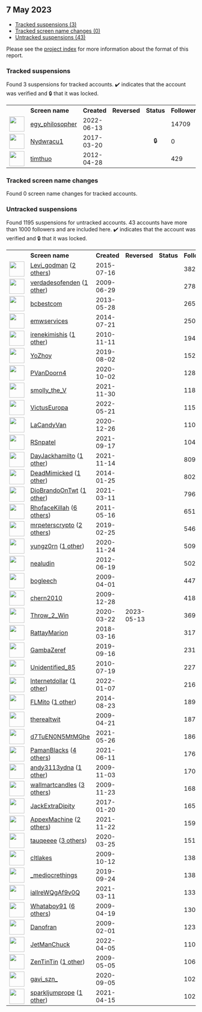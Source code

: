 ##  7 May 2023

* [Tracked suspensions (3)](#tracked-suspensions)
* [Tracked screen name changes (0)](#tracked-screen-name-changes)
* [Untracked suspensions (43)](#untracked-suspensions)

Please see the [project index](https://github.com/travisbrown/twitter-watch) for more information about the format of this report.

### Tracked suspensions

Found 3 suspensions for tracked accounts.
  ✔️ indicates that the account was verified and 🔒 that it was locked.

<table>
    <tr>
        <th></th>
        <th align="left">Screen name</th>
        <th align="left">Created</th>
        <th align="left">Reversed</th>
        <th align="left">Status</th>
        <th align="left">Followers</th>
        <th align="left">Ranking</th></tr>
    </tr>
        <tr>
            <td><a href="https://twitter.com/intent/user?user_id=1536399572364414976">
                <img src="https://pbs.twimg.com/profile_images/1597016819138789382/M8TXrVRM_normal.jpg" width="40px" height="40px" align="center"/></a>
            </td>
            <td>
                <a href="https://twitter.com/egy_philosopher">egy_philosopher</a></td>
            <td>2022-06-13</td>
            <td></td>
            <td align="center"></td>
            <td>14709</td>
            <td>7881</td>
        </tr>
        <tr>
            <td><a href="https://twitter.com/intent/user?user_id=843615625486438400">
                <img src="https://pbs.twimg.com/profile_images/1455773650934812672/I5s_nszX_normal.jpg" width="40px" height="40px" align="center"/></a>
            </td>
            <td>
                <a href="https://twitter.com/Nydwracu1">Nydwracu1</a></td>
            <td>2017-03-20</td>
            <td></td>
            <td align="center">🔒</td>
            <td>0</td>
            <td>25175</td>
        </tr>
        <tr>
            <td><a href="https://twitter.com/intent/user?user_id=565195885">
                <img src="https://pbs.twimg.com/profile_images/1274893153867350019/QBNOqXP0_normal.jpg" width="40px" height="40px" align="center"/></a>
            </td>
            <td>
                <a href="https://twitter.com/timthuo">timthuo</a></td>
            <td>2012-04-28</td>
            <td></td>
            <td align="center"></td>
            <td>429</td>
            <td>87643</td>
        </tr></table>

### Tracked screen name changes

Found 0 screen name changes for tracked accounts.

### Untracked suspensions

Found 1195 suspensions for untracked accounts.
43 accounts have more than 1000 followers and are included here.
  ✔️ indicates that the account was verified and 🔒 that it was locked.

<table>
    <tr>
        <th></th>
        <th align="left">Screen name</th>
        <th align="left">Created</th>
        <th align="left">Reversed</th>
        <th align="left">Status</th>
        <th align="left">Followers</th>
    </tr>
        <tr>
            <td><a href="https://twitter.com/intent/user?user_id=3379259710">
                <img src="https://pbs.twimg.com/profile_images/1525160513113669632/ykHrqpI-_normal.jpg" width="40px" height="40px" align="center"/></a>
            </td>
            <td>
                <a href="https://twitter.com/Levi_godman">Levi_godman</a>&nbsp;(<a href="https://api.memory.lol/v1/tw/id/3379259710">2 others</a>)&nbsp;</td>
            <td>2015-07-16</td>
            <td></td>
            <td align="center"></td>
            <td>38281</td>
        </tr>
        <tr>
            <td><a href="https://twitter.com/intent/user?user_id=51933295">
                <img src="https://pbs.twimg.com/profile_images/1086520057520365568/XGBmgxYH_normal.jpg" width="40px" height="40px" align="center"/></a>
            </td>
            <td>
                <a href="https://twitter.com/verdadesofenden">verdadesofenden</a>&nbsp;(<a href="https://api.memory.lol/v1/tw/id/51933295">1 other</a>)&nbsp;</td>
            <td>2009-06-29</td>
            <td></td>
            <td align="center"></td>
            <td>27845</td>
        </tr>
        <tr>
            <td><a href="https://twitter.com/intent/user?user_id=1463649217">
                <img src="https://pbs.twimg.com/profile_images/1009075227077140481/I3EsWX7N_normal.jpg" width="40px" height="40px" align="center"/></a>
            </td>
            <td>
                <a href="https://twitter.com/bcbestcom">bcbestcom</a></td>
            <td>2013-05-28</td>
            <td></td>
            <td align="center"></td>
            <td>26507</td>
        </tr>
        <tr>
            <td><a href="https://twitter.com/intent/user?user_id=2667096109">
                <img src="https://pbs.twimg.com/profile_images/779147082892316672/GOquff5b_normal.jpg" width="40px" height="40px" align="center"/></a>
            </td>
            <td>
                <a href="https://twitter.com/emwservices">emwservices</a></td>
            <td>2014-07-21</td>
            <td></td>
            <td align="center"></td>
            <td>25067</td>
        </tr>
        <tr>
            <td><a href="https://twitter.com/intent/user?user_id=214450204">
                <img src="https://pbs.twimg.com/profile_images/1310212020038438916/GHKSFQqf_normal.jpg" width="40px" height="40px" align="center"/></a>
            </td>
            <td>
                <a href="https://twitter.com/irenekimishis">irenekimishis</a>&nbsp;(<a href="https://api.memory.lol/v1/tw/id/214450204">1 other</a>)&nbsp;</td>
            <td>2010-11-11</td>
            <td></td>
            <td align="center"></td>
            <td>19418</td>
        </tr>
        <tr>
            <td><a href="https://twitter.com/intent/user?user_id=1157378140445876225">
                <img src="https://pbs.twimg.com/profile_images/1580826970715086848/NdtknVk3_normal.jpg" width="40px" height="40px" align="center"/></a>
            </td>
            <td>
                <a href="https://twitter.com/YoZhoy">YoZhoy</a></td>
            <td>2019-08-02</td>
            <td></td>
            <td align="center"></td>
            <td>15226</td>
        </tr>
        <tr>
            <td><a href="https://twitter.com/intent/user?user_id=1312082138095812608">
                <img src="https://pbs.twimg.com/profile_images/1539170731774431234/XPE263Fk_normal.jpg" width="40px" height="40px" align="center"/></a>
            </td>
            <td>
                <a href="https://twitter.com/PVanDoorn4">PVanDoorn4</a></td>
            <td>2020-10-02</td>
            <td></td>
            <td align="center"></td>
            <td>12892</td>
        </tr>
        <tr>
            <td><a href="https://twitter.com/intent/user?user_id=1465650253240193029">
                <img src="https://pbs.twimg.com/profile_images/1468214316168060939/6fw4JvMa_normal.jpg" width="40px" height="40px" align="center"/></a>
            </td>
            <td>
                <a href="https://twitter.com/smolly_the_V">smolly_the_V</a></td>
            <td>2021-11-30</td>
            <td></td>
            <td align="center"></td>
            <td>11852</td>
        </tr>
        <tr>
            <td><a href="https://twitter.com/intent/user?user_id=1527815172638887942">
                <img src="https://pbs.twimg.com/profile_images/1527818965543792640/5u3Bf5Nj_normal.jpg" width="40px" height="40px" align="center"/></a>
            </td>
            <td>
                <a href="https://twitter.com/VictusEuropa">VictusEuropa</a></td>
            <td>2022-05-21</td>
            <td></td>
            <td align="center"></td>
            <td>11588</td>
        </tr>
        <tr>
            <td><a href="https://twitter.com/intent/user?user_id=1342758946239475714">
                <img src="https://pbs.twimg.com/profile_images/1521666648826167296/eLz5XqeA_normal.jpg" width="40px" height="40px" align="center"/></a>
            </td>
            <td>
                <a href="https://twitter.com/LaCandyVan">LaCandyVan</a></td>
            <td>2020-12-26</td>
            <td></td>
            <td align="center"></td>
            <td>11043</td>
        </tr>
        <tr>
            <td><a href="https://twitter.com/intent/user?user_id=1438871952530173958">
                <img src="https://pbs.twimg.com/profile_images/1580395953580027909/4DyfJDTO_normal.jpg" width="40px" height="40px" align="center"/></a>
            </td>
            <td>
                <a href="https://twitter.com/RSnpatel">RSnpatel</a></td>
            <td>2021-09-17</td>
            <td></td>
            <td align="center"></td>
            <td>10420</td>
        </tr>
        <tr>
            <td><a href="https://twitter.com/intent/user?user_id=1459895748028420100">
                <img src="https://pbs.twimg.com/profile_images/1582650188690325504/TIK5v1qt_normal.jpg" width="40px" height="40px" align="center"/></a>
            </td>
            <td>
                <a href="https://twitter.com/DayJackhamilto">DayJackhamilto</a>&nbsp;(<a href="https://api.memory.lol/v1/tw/id/1459895748028420100">1 other</a>)&nbsp;</td>
            <td>2021-11-14</td>
            <td></td>
            <td align="center"></td>
            <td>8090</td>
        </tr>
        <tr>
            <td><a href="https://twitter.com/intent/user?user_id=2310053622">
                <img src="https://pbs.twimg.com/profile_images/1337937594684850176/UVEIn7r9_normal.jpg" width="40px" height="40px" align="center"/></a>
            </td>
            <td>
                <a href="https://twitter.com/DeadMimicked">DeadMimicked</a>&nbsp;(<a href="https://api.memory.lol/v1/tw/id/2310053622">1 other</a>)&nbsp;</td>
            <td>2014-01-25</td>
            <td></td>
            <td align="center"></td>
            <td>8021</td>
        </tr>
        <tr>
            <td><a href="https://twitter.com/intent/user?user_id=1369952240883044358">
                <img src="https://pbs.twimg.com/profile_images/1587611579826462720/O0_4XPp-_normal.jpg" width="40px" height="40px" align="center"/></a>
            </td>
            <td>
                <a href="https://twitter.com/DioBrandoOnTwt">DioBrandoOnTwt</a>&nbsp;(<a href="https://api.memory.lol/v1/tw/id/1369952240883044358">1 other</a>)&nbsp;</td>
            <td>2021-03-11</td>
            <td></td>
            <td align="center"></td>
            <td>7968</td>
        </tr>
        <tr>
            <td><a href="https://twitter.com/intent/user?user_id=299379391">
                <img src="https://pbs.twimg.com/profile_images/1596357239807287299/9t595-pA_normal.jpg" width="40px" height="40px" align="center"/></a>
            </td>
            <td>
                <a href="https://twitter.com/RhofaceKillah">RhofaceKillah</a>&nbsp;(<a href="https://api.memory.lol/v1/tw/id/299379391">6 others</a>)&nbsp;</td>
            <td>2011-05-16</td>
            <td></td>
            <td align="center"></td>
            <td>6511</td>
        </tr>
        <tr>
            <td><a href="https://twitter.com/intent/user?user_id=1100159535522738176">
                <img src="https://pbs.twimg.com/profile_images/1564968211296276483/FTeHg_6i_normal.jpg" width="40px" height="40px" align="center"/></a>
            </td>
            <td>
                <a href="https://twitter.com/mrpeterscrypto">mrpeterscrypto</a>&nbsp;(<a href="https://api.memory.lol/v1/tw/id/1100159535522738176">2 others</a>)&nbsp;</td>
            <td>2019-02-25</td>
            <td></td>
            <td align="center"></td>
            <td>5465</td>
        </tr>
        <tr>
            <td><a href="https://twitter.com/intent/user?user_id=1331295700894822402">
                <img src="https://pbs.twimg.com/profile_images/1598701427135860737/5nJyV3jR_normal.jpg" width="40px" height="40px" align="center"/></a>
            </td>
            <td>
                <a href="https://twitter.com/yungz0rn">yungz0rn</a>&nbsp;(<a href="https://api.memory.lol/v1/tw/id/1331295700894822402">1 other</a>)&nbsp;</td>
            <td>2020-11-24</td>
            <td></td>
            <td align="center"></td>
            <td>5097</td>
        </tr>
        <tr>
            <td><a href="https://twitter.com/intent/user?user_id=612708320">
                <img src="https://pbs.twimg.com/profile_images/2322946635/Quran13-purple-flower-wallpaper_normal.jpg" width="40px" height="40px" align="center"/></a>
            </td>
            <td>
                <a href="https://twitter.com/nealudin">nealudin</a></td>
            <td>2012-06-19</td>
            <td></td>
            <td align="center"></td>
            <td>5027</td>
        </tr>
        <tr>
            <td><a href="https://twitter.com/intent/user?user_id=28206710">
                <img src="https://pbs.twimg.com/profile_images/425314260/weedthumb_normal.jpg" width="40px" height="40px" align="center"/></a>
            </td>
            <td>
                <a href="https://twitter.com/bogleech">bogleech</a></td>
            <td>2009-04-01</td>
            <td></td>
            <td align="center"></td>
            <td>4479</td>
        </tr>
        <tr>
            <td><a href="https://twitter.com/intent/user?user_id=100023100">
                <img src="https://pbs.twimg.com/profile_images/1340022016909455364/2f53YIvf_normal.jpg" width="40px" height="40px" align="center"/></a>
            </td>
            <td>
                <a href="https://twitter.com/chern2010">chern2010</a></td>
            <td>2009-12-28</td>
            <td></td>
            <td align="center"></td>
            <td>4185</td>
        </tr>
        <tr>
            <td><a href="https://twitter.com/intent/user?user_id=1241584756870901760">
                <img src="https://pbs.twimg.com/profile_images/1570512847469416452/tGhxj-zV_normal.jpg" width="40px" height="40px" align="center"/></a>
            </td>
            <td>
                <a href="https://twitter.com/Throw_2_Win">Throw_2_Win</a></td>
            <td>2020-03-22</td>
            <td>2023-05-13</td>
            <td align="center"></td>
            <td>3695</td>
        </tr>
        <tr>
            <td><a href="https://twitter.com/intent/user?user_id=974622996198551552">
                <img src="https://pbs.twimg.com/profile_images/1561785765838864386/DzA1uwzK_normal.jpg" width="40px" height="40px" align="center"/></a>
            </td>
            <td>
                <a href="https://twitter.com/RattayMarion">RattayMarion</a></td>
            <td>2018-03-16</td>
            <td></td>
            <td align="center"></td>
            <td>3172</td>
        </tr>
        <tr>
            <td><a href="https://twitter.com/intent/user?user_id=1173700009482756097">
                <img src="https://pbs.twimg.com/profile_images/1578131594421960720/eCeH4RGL_normal.jpg" width="40px" height="40px" align="center"/></a>
            </td>
            <td>
                <a href="https://twitter.com/GambaZeref">GambaZeref</a></td>
            <td>2019-09-16</td>
            <td></td>
            <td align="center"></td>
            <td>2317</td>
        </tr>
        <tr>
            <td><a href="https://twitter.com/intent/user?user_id=168348364">
                <img src="https://pbs.twimg.com/profile_images/1579207521004306432/1oFeUOni_normal.jpg" width="40px" height="40px" align="center"/></a>
            </td>
            <td>
                <a href="https://twitter.com/Unidentified_85">Unidentified_85</a></td>
            <td>2010-07-19</td>
            <td></td>
            <td align="center"></td>
            <td>2273</td>
        </tr>
        <tr>
            <td><a href="https://twitter.com/intent/user?user_id=1479273093700980736">
                <img src="https://pbs.twimg.com/profile_images/1550954397198426119/O_PLtvN__normal.jpg" width="40px" height="40px" align="center"/></a>
            </td>
            <td>
                <a href="https://twitter.com/lnternetdollar">lnternetdollar</a>&nbsp;(<a href="https://api.memory.lol/v1/tw/id/1479273093700980736">1 other</a>)&nbsp;</td>
            <td>2022-01-07</td>
            <td></td>
            <td align="center"></td>
            <td>2163</td>
        </tr>
        <tr>
            <td><a href="https://twitter.com/intent/user?user_id=2758521458">
                <img src="https://pbs.twimg.com/profile_images/1592635167834775552/P5oizVkn_normal.jpg" width="40px" height="40px" align="center"/></a>
            </td>
            <td>
                <a href="https://twitter.com/FLMito">FLMito</a>&nbsp;(<a href="https://api.memory.lol/v1/tw/id/2758521458">1 other</a>)&nbsp;</td>
            <td>2014-08-23</td>
            <td></td>
            <td align="center"></td>
            <td>1898</td>
        </tr>
        <tr>
            <td><a href="https://twitter.com/intent/user?user_id=33961848">
                <img src="https://pbs.twimg.com/profile_images/150763622/ray-sun-glasses1_normal.jpg" width="40px" height="40px" align="center"/></a>
            </td>
            <td>
                <a href="https://twitter.com/therealtwit">therealtwit</a></td>
            <td>2009-04-21</td>
            <td></td>
            <td align="center"></td>
            <td>1874</td>
        </tr>
        <tr>
            <td><a href="https://twitter.com/intent/user?user_id=1397513525254180864">
                <img src="https://pbs.twimg.com/profile_images/1412379072689106947/q8JsYbuW_normal.jpg" width="40px" height="40px" align="center"/></a>
            </td>
            <td>
                <a href="https://twitter.com/d7TuEN0N5MtMGhe">d7TuEN0N5MtMGhe</a></td>
            <td>2021-05-26</td>
            <td></td>
            <td align="center"></td>
            <td>1864</td>
        </tr>
        <tr>
            <td><a href="https://twitter.com/intent/user?user_id=1403211623326642177">
                <img src="https://pbs.twimg.com/profile_images/1592910117061918722/72WO88PD_normal.jpg" width="40px" height="40px" align="center"/></a>
            </td>
            <td>
                <a href="https://twitter.com/PamanBlacks">PamanBlacks</a>&nbsp;(<a href="https://api.memory.lol/v1/tw/id/1403211623326642177">4 others</a>)&nbsp;</td>
            <td>2021-06-11</td>
            <td></td>
            <td align="center"></td>
            <td>1765</td>
        </tr>
        <tr>
            <td><a href="https://twitter.com/intent/user?user_id=87237342">
                <img src="https://pbs.twimg.com/profile_images/520046402144317440/6swkCbXr_normal.jpeg" width="40px" height="40px" align="center"/></a>
            </td>
            <td>
                <a href="https://twitter.com/andy3113ydna">andy3113ydna</a>&nbsp;(<a href="https://api.memory.lol/v1/tw/id/87237342">1 other</a>)&nbsp;</td>
            <td>2009-11-03</td>
            <td></td>
            <td align="center"></td>
            <td>1703</td>
        </tr>
        <tr>
            <td><a href="https://twitter.com/intent/user?user_id=92117105">
                <img src="https://pbs.twimg.com/profile_images/1588125584135049217/Kx_f6VZ-_normal.jpg" width="40px" height="40px" align="center"/></a>
            </td>
            <td>
                <a href="https://twitter.com/wallmartcandles">wallmartcandles</a>&nbsp;(<a href="https://api.memory.lol/v1/tw/id/92117105">3 others</a>)&nbsp;</td>
            <td>2009-11-23</td>
            <td></td>
            <td align="center"></td>
            <td>1687</td>
        </tr>
        <tr>
            <td><a href="https://twitter.com/intent/user?user_id=822369227063500800">
                <img src="https://pbs.twimg.com/profile_images/1566913615818625030/fhGZOJvK_normal.jpg" width="40px" height="40px" align="center"/></a>
            </td>
            <td>
                <a href="https://twitter.com/JackExtraDipity">JackExtraDipity</a></td>
            <td>2017-01-20</td>
            <td></td>
            <td align="center"></td>
            <td>1659</td>
        </tr>
        <tr>
            <td><a href="https://twitter.com/intent/user?user_id=1462924585486077954">
                <img src="https://pbs.twimg.com/profile_images/1598443068654374912/5JVHweWO_normal.jpg" width="40px" height="40px" align="center"/></a>
            </td>
            <td>
                <a href="https://twitter.com/AppexMachine">AppexMachine</a>&nbsp;(<a href="https://api.memory.lol/v1/tw/id/1462924585486077954">2 others</a>)&nbsp;</td>
            <td>2021-11-22</td>
            <td></td>
            <td align="center"></td>
            <td>1595</td>
        </tr>
        <tr>
            <td><a href="https://twitter.com/intent/user?user_id=1242727414930661376">
                <img src="https://pbs.twimg.com/profile_images/1595664526300844034/jjeBBG1d_normal.jpg" width="40px" height="40px" align="center"/></a>
            </td>
            <td>
                <a href="https://twitter.com/tauqeeee">tauqeeee</a>&nbsp;(<a href="https://api.memory.lol/v1/tw/id/1242727414930661376">3 others</a>)&nbsp;</td>
            <td>2020-03-25</td>
            <td></td>
            <td align="center"></td>
            <td>1514</td>
        </tr>
        <tr>
            <td><a href="https://twitter.com/intent/user?user_id=81733191">
                <img src="https://pbs.twimg.com/profile_images/600538386248568832/FBcziHj5_normal.jpg" width="40px" height="40px" align="center"/></a>
            </td>
            <td>
                <a href="https://twitter.com/cltlakes">cltlakes</a></td>
            <td>2009-10-12</td>
            <td></td>
            <td align="center"></td>
            <td>1389</td>
        </tr>
        <tr>
            <td><a href="https://twitter.com/intent/user?user_id=1176544537155497984">
                <img src="https://pbs.twimg.com/profile_images/1576348744408334337/QmFUvPWl_normal.jpg" width="40px" height="40px" align="center"/></a>
            </td>
            <td>
                <a href="https://twitter.com/_mediocrethings">_mediocrethings</a></td>
            <td>2019-09-24</td>
            <td></td>
            <td align="center"></td>
            <td>1388</td>
        </tr>
        <tr>
            <td><a href="https://twitter.com/intent/user?user_id=1370088035707146240">
                <img src="https://pbs.twimg.com/profile_images/1370088247993466888/PpRhEepS_normal.jpg" width="40px" height="40px" align="center"/></a>
            </td>
            <td>
                <a href="https://twitter.com/iallreWQgAf9v0Q">iallreWQgAf9v0Q</a></td>
            <td>2021-03-11</td>
            <td></td>
            <td align="center"></td>
            <td>1330</td>
        </tr>
        <tr>
            <td><a href="https://twitter.com/intent/user?user_id=33111439">
                <img src="https://pbs.twimg.com/profile_images/1206973115881971712/xJT_VeaE_normal.jpg" width="40px" height="40px" align="center"/></a>
            </td>
            <td>
                <a href="https://twitter.com/Whataboy91">Whataboy91</a>&nbsp;(<a href="https://api.memory.lol/v1/tw/id/33111439">6 others</a>)&nbsp;</td>
            <td>2009-04-19</td>
            <td></td>
            <td align="center"></td>
            <td>1308</td>
        </tr>
        <tr>
            <td><a href="https://twitter.com/intent/user?user_id=19847044">
                <img src="https://pbs.twimg.com/profile_images/1598802688631709696/FJiVzTs4_normal.jpg" width="40px" height="40px" align="center"/></a>
            </td>
            <td>
                <a href="https://twitter.com/Danofran">Danofran</a></td>
            <td>2009-02-01</td>
            <td></td>
            <td align="center"></td>
            <td>1238</td>
        </tr>
        <tr>
            <td><a href="https://twitter.com/intent/user?user_id=1511369723019075584">
                <img src="https://pbs.twimg.com/profile_images/1592248531586146304/-tudxb4L_normal.jpg" width="40px" height="40px" align="center"/></a>
            </td>
            <td>
                <a href="https://twitter.com/JetManChuck">JetManChuck</a></td>
            <td>2022-04-05</td>
            <td></td>
            <td align="center"></td>
            <td>1101</td>
        </tr>
        <tr>
            <td><a href="https://twitter.com/intent/user?user_id=37876805">
                <img src="https://pbs.twimg.com/profile_images/1089288729192288257/oRST2YNr_normal.jpg" width="40px" height="40px" align="center"/></a>
            </td>
            <td>
                <a href="https://twitter.com/ZenTinTin">ZenTinTin</a>&nbsp;(<a href="https://api.memory.lol/v1/tw/id/37876805">1 other</a>)&nbsp;</td>
            <td>2009-05-05</td>
            <td></td>
            <td align="center"></td>
            <td>1062</td>
        </tr>
        <tr>
            <td><a href="https://twitter.com/intent/user?user_id=1302295793039110144">
                <img src="https://pbs.twimg.com/profile_images/1581013091436752896/8EkiNCQJ_normal.jpg" width="40px" height="40px" align="center"/></a>
            </td>
            <td>
                <a href="https://twitter.com/gavi_szn_">gavi_szn_</a></td>
            <td>2020-09-05</td>
            <td></td>
            <td align="center"></td>
            <td>1023</td>
        </tr>
        <tr>
            <td><a href="https://twitter.com/intent/user?user_id=1382670640545730692">
                <img src="https://pbs.twimg.com/profile_images/1589381104313720834/wKqYu8zq_normal.jpg" width="40px" height="40px" align="center"/></a>
            </td>
            <td>
                <a href="https://twitter.com/sparkljumprope">sparkljumprope</a>&nbsp;(<a href="https://api.memory.lol/v1/tw/id/1382670640545730692">1 other</a>)&nbsp;</td>
            <td>2021-04-15</td>
            <td></td>
            <td align="center"></td>
            <td>1020</td>
        </tr></table>
